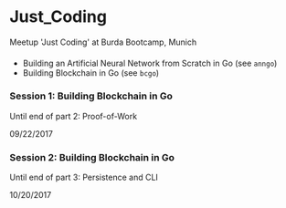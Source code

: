 # Just_Coding
Meetup 'Just Coding' at Burda Bootcamp, Munich
####
- Building an Artificial Neural Network from Scratch in Go (see `anngo`)
- Building Blockchain in Go (see `bcgo`)


### Session 1: Building Blockchain in Go

Until end of part 2: Proof-of-Work

09/22/2017


### Session 2: Building Blockchain in Go

Until end of part 3: Persistence and CLI

10/20/2017

